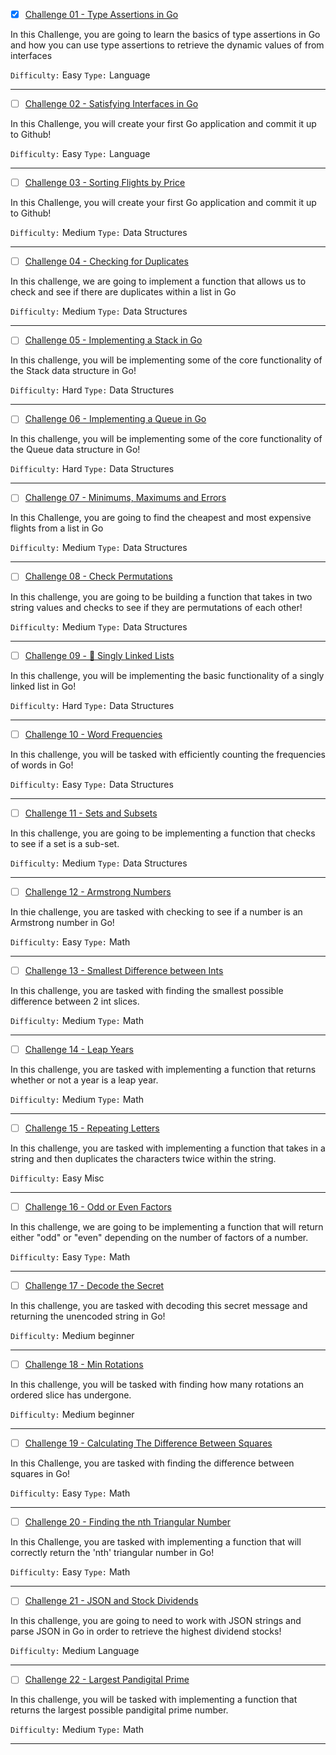 - [x] [Challenge 01 - Type Assertions in Go]()

In this Challenge, you are going to learn the basics of type assertions in Go and how you can use type assertions to retrieve the dynamic values of from interfaces

`Difficulty:` Easy
`Type:`  Language

-------------

- [ ] [Challenge 02 - Satisfying Interfaces in Go]()

In this Challenge, you will create your first Go application and commit it up to Github!

`Difficulty:` Easy
`Type:`  Language

-------------

- [ ] [Challenge 03 - Sorting Flights by Price]()

In this Challenge, you will create your first Go application and commit it up to Github!

`Difficulty:` Medium
`Type:`  Data Structures

-------------

- [ ] [Challenge 04 - Checking for Duplicates]()

In this challenge, we are going to implement a function that allows us to check and see if there are duplicates within a list in Go

`Difficulty:` Medium
`Type:`  Data Structures

-------------

- [ ] [Challenge 05 - Implementing a Stack in Go]()

In this challenge, you will be implementing some of the core functionality of the Stack data structure in Go!

`Difficulty:` Hard
`Type:`  Data Structures

-------------

- [ ] [Challenge 06 - Implementing a Queue in Go]()

In this challenge, you will be implementing some of the core functionality of the Queue data structure in Go!

`Difficulty:` Hard
`Type:`  Data Structures

-------------

- [ ] [Challenge 07 - Minimums, Maximums and Errors]()

In this Challenge, you are going to find the cheapest and most expensive flights from a list in Go

`Difficulty:` Medium
`Type:`  Data Structures

-------------

- [ ] [Challenge 08 - Check Permutations]()

In this challenge, you are going to be building a function that takes in two string values and checks to see if they are permutations of each other!

`Difficulty:` Medium
`Type:`  Data Structures

-------------

- [ ] [Challenge 09 - 🔗 Singly Linked Lists]()

In this challenge, you will be implementing the basic functionality of a singly linked list in Go!

`Difficulty:` Hard
`Type:`  Data Structures

-------------

- [ ] [Challenge 10 - Word Frequencies]()

In this challenge, you will be tasked with efficiently counting the frequencies of words in Go!

`Difficulty:` Easy
`Type:`  Data Structures

-------------

- [ ] [Challenge 11 - Sets and Subsets]()

In this challenge, you are going to be implementing a function that checks to see if a set is a sub-set.

`Difficulty:` Medium
`Type:`  Data Structures

-------------

- [ ] [Challenge 12 - Armstrong Numbers]()

In thie challenge, you are tasked with checking to see if a number is an Armstrong number in Go!

`Difficulty:` Easy
`Type:`  Math

-------------

- [ ] [Challenge 13 - Smallest Difference between Ints]()

In this challenge, you are tasked with finding the smallest possible difference between 2 int slices.

`Difficulty:` Medium
`Type:`  Math

-------------

- [ ] [Challenge 14 - Leap Years]()

In this challenge, you are tasked with implementing a function that returns whether or not a year is a leap year.

`Difficulty:` Medium
`Type:`  Math

-------------

- [ ] [Challenge 15 - Repeating Letters]()

In this challenge, you are tasked with implementing a function that takes in a string and then duplicates the characters twice within the string.

`Difficulty:` Easy
Misc

-------------

- [ ] [Challenge 16 - Odd or Even Factors]()

In this challenge, we are going to be implementing a function that will return either "odd" or "even" depending on the number of factors of a number.

`Difficulty:` Easy
`Type:`  Math

-------------

- [ ] [Challenge 17 - Decode the Secret]()

In this challenge, you are tasked with decoding this secret message and returning the unencoded string in Go!

`Difficulty:` Medium
beginner

-------------

- [ ] [Challenge 18 - Min Rotations]()

In this challenge, you will be tasked with finding how many rotations an ordered slice has undergone.

`Difficulty:` Medium
beginner

-------------

- [ ] [Challenge 19 - Calculating The Difference Between Squares]()

In this Challenge, you are tasked with finding the difference between squares in Go!

`Difficulty:` Easy
`Type:`  Math

-------------

- [ ] [Challenge 20 - Finding the nth Triangular Number]()

In this Challenge, you are tasked with implementing a function that will correctly return the 'nth' triangular number in Go!

`Difficulty:` Easy
`Type:`  Math

-------------

- [ ] [Challenge 21 - JSON and Stock Dividends]()

In this challenge, you are going to need to work with JSON strings and parse JSON in Go in order to retrieve the highest dividend stocks!

`Difficulty:` Medium
Language

-------------

- [ ] [Challenge 22 - Largest Pandigital Prime]()

In this challenge, you will be tasked with implementing a function that returns the largest possible pandigital prime number.

`Difficulty:` Medium
`Type:`  Math

-------------

